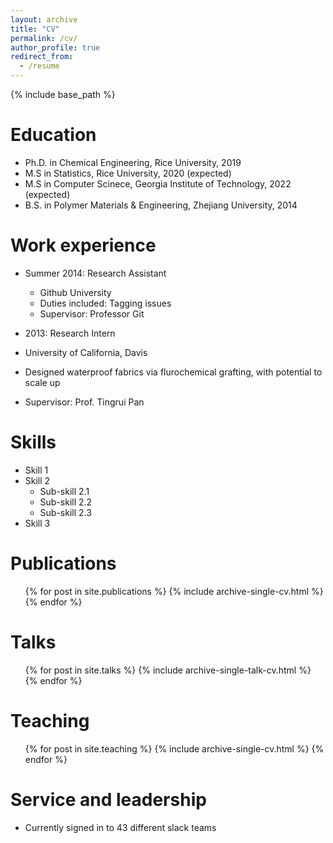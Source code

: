 ```yaml
---
layout: archive
title: "CV"
permalink: /cv/
author_profile: true
redirect_from:
  - /resume
---
```


{% include base_path %}

Education
======
* Ph.D. in Chemical Engineering, Rice University, 2019
* M.S in Statistics, Rice University, 2020 (expected)
* M.S in Computer Scinece, Georgia Institute of Technology, 2022 (expected)
* B.S. in Polymer Materials & Engineering, Zhejiang University, 2014

Work experience
======
* Summer 2014: Research Assistant
  * Github University
  * Duties included: Tagging issues
  * Supervisor: Professor Git

*  2013: Research Intern
  * University of California, Davis
  * Designed waterproof fabrics via flurochemical grafting, with potential to scale up
  * Supervisor: Prof. Tingrui Pan
  
Skills
======
* Skill 1
* Skill 2
  * Sub-skill 2.1
  * Sub-skill 2.2
  * Sub-skill 2.3
* Skill 3

Publications
======
  <ul>{% for post in site.publications %}
    {% include archive-single-cv.html %}
  {% endfor %}</ul>
  
Talks
======
  <ul>{% for post in site.talks %}
    {% include archive-single-talk-cv.html %}
  {% endfor %}</ul>
  
Teaching
======
  <ul>{% for post in site.teaching %}
    {% include archive-single-cv.html %}
  {% endfor %}</ul>
  
Service and leadership
======
* Currently signed in to 43 different slack teams
